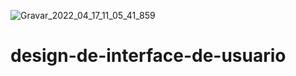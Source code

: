 ![Gravar_2022_04_17_11_05_41_859](https://user-images.githubusercontent.com/95540354/163718222-0abab1ee-1f82-4a6f-846d-52a1e5a79b3a.gif)
# design-de-interface-de-usuario
